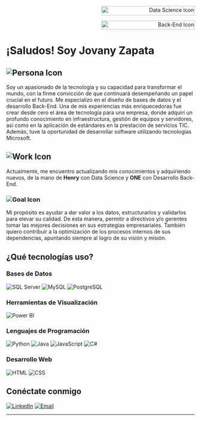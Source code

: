 
<p align="right"><img src="https://img.shields.io/badge/Ingenier%C3%ADa%20de%20Datos-Data%20Science-blue?style=flat-square" alt="Data Science Icon" height="25" width="250"/></p>
<p align="right"><img src="https://img.shields.io/badge/Desarrollo%20Back%20End-Back%20End-blue?style=flat-square" alt="Back-End Icon" height="24" width="250"/></p>

# ¡Saludos! Soy Jovany Zapata 

## ![Persona Icon](https://img.shields.io/badge/Persona-Quien%20Soy-blue?style=flat-square&logo=face&logoColor=ffffff)
Soy un apasionado de la tecnología y su capacidad para transformar el mundo, con la firme convicción de que continuará desempeñando un papel crucial en el futuro. Me especializo en el diseño de bases de datos y el desarrollo Back-End. Una de mis experiencias más enriquecedoras fue crear desde cero el área de tecnología para una empresa, donde adquirí un profundo conocimiento en infraestructura, gestión de equipos y servidores, así como en la aplicación de estándares en la prestación de servicios TIC. Además, tuve la oportunidad de desarrollar software utilizando tecnologías Microsoft.

## ![Work Icon](https://img.shields.io/badge/Trabajo-Que%20Hago-orange?style=flat-square&logo=briefcase&logoColor=ffffff) 
Actualmente, me encuentro actualizando mis conocimientos y adquiriendo nuevos, de la mano de **Henry** con Data Science y **ONE** con Desarrollo Back-End.

### ![Goal Icon](https://img.shields.io/badge/Objetivo-A%20Donde%20Quiero%20Llegar-green?style=flat-square&logo=target&logoColor=ffffff)
Mi propósito es ayudar a dar valor a los datos, estructurarlos y validarlos para elevar su calidad. De esta manera, permitir a directivos y/o gerentes tomar las mejores decisiones en sus estrategias empresariales. También quiero contribuir a la optimización de los procesos internos de sus dependencias, apuntando siempre al logro de su visión y misión.

## ¿Qué tecnologías uso?

### Bases de Datos
![SQL Server](https://img.shields.io/badge/-SQL%20Server-0078D4?style=flat-square&logo=microsoftsqlserver&logoColor=ffffff)
![MySQL](https://img.shields.io/badge/-MySQL-4479A1?style=flat-square&logo=mysql&logoColor=ffffff)
![PostgreSQL](https://img.shields.io/badge/-PostgreSQL-336791?style=flat-square&logo=postgresql&logoColor=ffffff)

### Herramientas de Visualización
![Power BI](https://img.shields.io/badge/-Power%20BI-F2C811?style=flat-square&logo=powerbi&logoColor=ffffff)

### Lenguajes de Programación
![Python](https://img.shields.io/badge/-Python-3776AB?style=flat-square&logo=python&logoColor=ffffff)
![Java](https://img.shields.io/badge/-Java-007396?style=flat-square&logo=java&logoColor=ffffff)
![JavaScript](https://img.shields.io/badge/-JavaScript-F7DF1E?style=flat-square&logo=javascript&logoColor=ffffff)
![C#](https://img.shields.io/badge/-C%23-239120?style=flat-square&logo=csharp&logoColor=ffffff)

### Desarrollo Web
![HTML](https://img.shields.io/badge/-HTML-E34F26?style=flat-square&logo=html5&logoColor=ffffff)
![CSS](https://img.shields.io/badge/-CSS-1572B6?style=flat-square&logo=css3&logoColor=ffffff)

## Conéctate conmigo
[![LinkedIn](https://img.shields.io/badge/LinkedIn-ZapataJJ-blue?style=flat-square&logo=linkedin&logoColor=ffffff)](https://www.linkedin.com/in/zapatajj/)
[![Email](https://img.shields.io/badge/Email-jyzapata%40gmail.com-c14438?style=flat-square&logo=gmail&logoColor=ffffff)](mailto:jyzapata@gmail.com)

---
